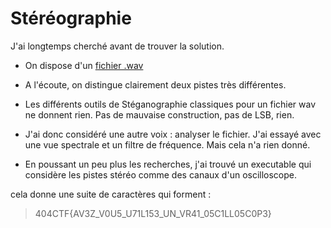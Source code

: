 # Stéréographie

J'ai longtemps cherché avant de trouver la solution.

- On dispose d'un [fichier .wav](message.wav)
- A l'écoute, on distingue clairement deux pistes très différentes.
- Les différents outils de Stéganographie classiques pour un fichier wav ne donnent rien. Pas de mauvaise construction, pas de LSB, rien.

- J'ai donc considéré une autre voix : analyser le fichier. J'ai essayé avec une vue spectrale et un filtre de fréquence. Mais cela n'a rien donné.

- En poussant un peu plus les recherches, j'ai trouvé un executable qui considère les pistes stéréo comme des canaux d'un oscilloscope.

cela donne une suite de caractères qui forment :

>404CTF{AV3Z_V0U5_U71L153_UN_VR41_05C1LL05C0P3}
